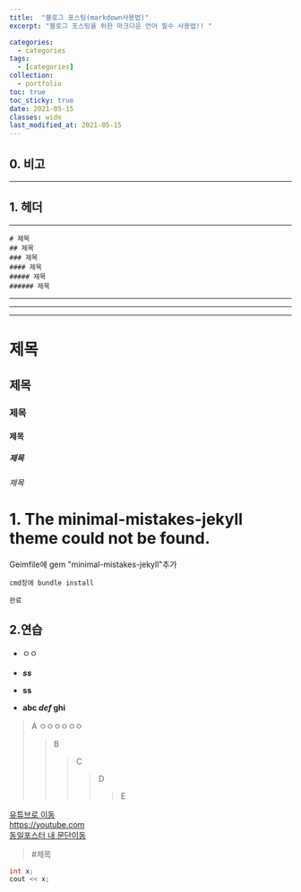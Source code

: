 ```yaml
---
title:  "블로그 포스팅(markdown사용법)"
excerpt: "블로그 포스팅을 위한 마크다운 언어 필수 사용법!! "

categories:
  - categories
tags:
  - [categories]
collection:
  - portfolio
toc: true
toc_sticky: true
date: 2021-05-15
classes: wide 
last_modified_at: 2021-05-15
---
```

## 0. 비고
---
## 1. 헤더
---
    # 제목
    ## 제목
    ### 제목
    #### 제목
    ##### 제목
    ###### 제목

___
---
***
    
# 제목
## 제목
### 제목
#### 제목
##### 제목
###### 제목
# 1. The minimal-mistakes-jekyll theme could not be found.  
Geimfile에 gem "minimal-mistakes-jekyll"추가

    cmd창에 bundle install

    완료

## 2.연습
* ㅇㅇ<br><br>
* ___ss___
- **ss**
+ **abc *def* ghi**
> A ㅇㅇㅇㅇㅇㅇ
>> B
>>> C
>>>> D
>>>>> E

[유튜브로 이동](https://youtube.com "마우스 올렸니?")<br>
<https://youtube.com><br>
[동일포스터 내 문단이동](#0.-비고)
> #제목


```c++
int x;
cout << x;
```